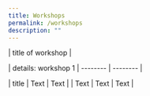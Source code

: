 ```yaml
---
title: Workshops
permalink: /workshops
description: ""
---
```

| title of workshop |

| details: workshop 1  | -------- | -------- |

| title   | Text     | Text     |
| Text     | Text     | Text     |